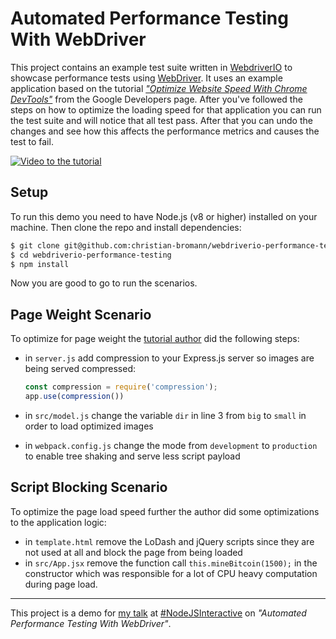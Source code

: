 Automated Performance Testing With WebDriver
============================================

This project contains an example test suite written in [WebdriverIO](http://webdriver.io/) to showcase performance tests using [WebDriver](https://www.w3.org/TR/webdriver1/). It uses an example application based on the tutorial [_"Optimize Website Speed With Chrome DevTools"_](https://developers.google.com/web/tools/chrome-devtools/speed/get-started) from the Google Developers page. After you've followed the steps on how to optimize the loading speed for that application you can run the test suite and will notice that all test pass. After that you can undo the changes and see how this affects the performance metrics and causes the test to fail.

[![Video to the tutorial](http://img.youtube.com/vi/5fLW5Q5ODiE/maxresdefault.jpg "Video to the tutorial")](https://www.youtube.com/watch?v=5fLW5Q5ODiE)

## Setup

To run this demo you need to have Node.js (v8 or higher) installed on your machine. Then clone the repo and install dependencies:

```sh
$ git clone git@github.com:christian-bromann/webdriverio-performance-testing.git
$ cd webdriverio-performance-testing
$ npm install
```

Now you are good to go to run the scenarios.

## Page Weight Scenario

To optimize for page weight the [tutorial author](https://twitter.com/kaycebasques) did the following steps:

- in `server.js` add compression to your Express.js server so images are being served compressed:
    
    ```js
    const compression = require('compression');
    app.use(compression())
    ```

- in `src/model.js` change the variable `dir` in line 3 from `big` to `small` in order to load optimized images
- in `webpack.config.js` change the mode from `development` to `production` to enable tree shaking and serve less script payload

## Script Blocking Scenario

To optimize the page load speed further the author did some optimizations to the application logic:

- in `template.html` remove the LoDash and jQuery scripts since they are not used at all and block the page from being loaded
- in `src/App.jsx` remove the function call `this.mineBitcoin(1500);` in the constructor which was responsible for a lot of CPU heavy computation during page load.

---

This project is a demo for [my talk](https://jsi2018.sched.com/event/F76M/automated-performance-testing-with-webdriver-christian-bromann-sauce-labs) at [#NodeJSInteractive](https://events.linuxfoundation.org/events/js-interactive-2018/) on _"Automated Performance Testing With WebDriver"_.